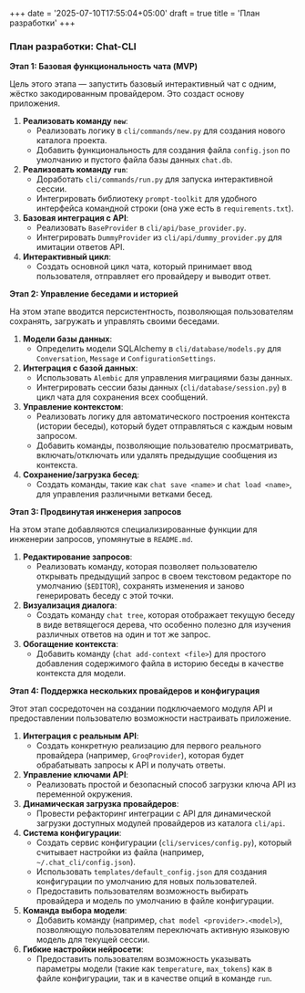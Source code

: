 +++
date = '2025-07-10T17:55:04+05:00'
draft = true
title = 'План разработки'
+++

### План разработки: Chat-CLI

**Этап 1: Базовая функциональность чата (MVP)**

Цель этого этапа — запустить базовый интерактивный чат с одним, жёстко закодированным провайдером. Это создаст основу приложения.

1.  **Реализовать команду `new`**:
    *   Реализовать логику в `cli/commands/new.py` для создания нового каталога проекта.
    *   Добавить функциональность для создания файла `config.json` по умолчанию и пустого файла базы данных `chat.db`.
2.  **Реализовать команду `run`**:
    *   Доработать `cli/commands/run.py` для запуска интерактивной сессии.
    *   Интегрировать библиотеку `prompt-toolkit` для удобного интерфейса командной строки (она уже есть в `requirements.txt`).
3.  **Базовая интеграция с API**:
    *   Реализовать `BaseProvider` в `cli/api/base_provider.py`.
    *   Интегрировать `DummyProvider` из `cli/api/dummy_provider.py` для имитации ответов API.
4.  **Интерактивный цикл**:
    *   Создать основной цикл чата, который принимает ввод пользователя, отправляет его провайдеру и выводит ответ.

**Этап 2: Управление беседами и историей**

На этом этапе вводится персистентность, позволяющая пользователям сохранять, загружать и управлять своими беседами.

1.  **Модели базы данных**:
    *   Определить модели SQLAlchemy в `cli/database/models.py` для `Conversation`, `Message` и `ConfigurationSettings`.
2.  **Интеграция с базой данных**:
    *   Использовать `Alembic` для управления миграциями базы данных.
    *   Интегрировать сессии базы данных (`cli/database/session.py`) в цикл чата для сохранения всех сообщений.
3.  **Управление контекстом**:
    *   Реализовать логику для автоматического построения контекста (истории беседы), который будет отправляться с каждым новым запросом.
    *   Добавить команды, позволяющие пользователю просматривать, включать/отключать или удалять предыдущие сообщения из контекста.
4.  **Сохранение/загрузка бесед**:
    *   Создать команды, такие как `chat save <name>` и `chat load <name>`, для управления различными ветками бесед.

**Этап 3: Продвинутая инженерия запросов**

На этом этапе добавляются специализированные функции для инженерии запросов, упомянутые в `README.md`.

1.  **Редактирование запросов**:
    *   Реализовать команду, которая позволяет пользователю открывать предыдущий запрос в своем текстовом редакторе по умолчанию (`$EDITOR`), сохранять изменения и заново генерировать беседу с этой точки.
2.  **Визуализация диалога**:
    *   Создать команду `chat tree`, которая отображает текущую беседу в виде ветвящегося дерева, что особенно полезно для изучения различных ответов на один и тот же запрос.
3.  **Обогащение контекста**:
    *   Добавить команду (`chat add-context <file>`) для простого добавления содержимого файла в историю беседы в качестве контекста для модели.

**Этап 4: Поддержка нескольких провайдеров и конфигурация**

Этот этап сосредоточен на создании подключаемого модуля API и предоставлении пользователю возможности настраивать приложение.

1.  **Интеграция с реальным API**:
    *   Создать конкретную реализацию для первого реального провайдера (например, `GroqProvider`), которая будет обрабатывать запросы к API и получать ответы.
2.  **Управление ключами API**:
    *   Реализовать простой и безопасный способ загрузки ключа API из переменной окружения.
3.  **Динамическая загрузка провайдеров**:
    *   Провести рефакторинг интеграции с API для динамической загрузки доступных модулей провайдеров из каталога `cli/api`.
4.  **Система конфигурации**:
    *   Создать сервис конфигурации (`cli/services/config.py`), который считывает настройки из файла (например, `~/.chat_cli/config.json`).
    *   Использовать `templates/default_config.json` для создания конфигурации по умолчанию для новых пользователей.
    *   Предоставить пользователям возможность выбирать провайдера и модель по умолчанию в файле конфигурации.
5.  **Команда выбора модели**:
    *   Добавить команду (например, `chat model <provider>.<model>`), позволяющую пользователям переключать активную языковую модель для текущей сессии.
6.  **Гибкие настройки нейросети**:
    *   Предоставить пользователям возможность указывать параметры модели (такие как `temperature`, `max_tokens`) как в файле конфигурации, так и в качестве опций в команде `run`.
